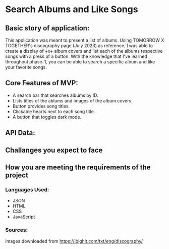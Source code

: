 # Search Albums and Like Songs

## Basic story of application:
This application was meant to present a list of albums. Using TOMORROW X TOGETHER's discography page (July 2023) as reference, I was able to create a display of +x+ album covers and list each of the albums respective songs with a press of a button. With the knowledge that I've learned throughout phase-1, you can be able to search a specific album and like your favorite songs.

## Core Features of MVP:
* A search bar that searches albums by ID.
* Lists titles of the ablums and images of the album covers.
* Button provides song titles.
* Clickable hearts next to each song title.
* A button that toggles dark mode.

## API Data:

## Challanges you expect to face

## How you are meeting the requirements of the project


### Languages Used:
* JSON
* HTML
* CSS
* JavaScript

### Sources:
images downloaded from https://ibighit.com/txt/eng/discography/
